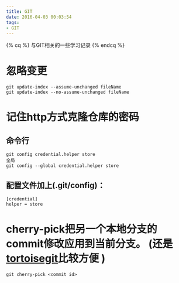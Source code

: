 ```yaml
---
title: GIT
date: 2016-04-03 00:03:54
tags: 
- GIT
---
```

{% cq %} 与GIT相关的一些学习记录 {% endcq %}
<!--more-->
# 忽略变更
```
git update-index --assume-unchanged fileName
git update-index --no-assume-unchanged fileName
```

# 记住http方式克隆仓库的密码
## 命令行
```
git config credential.helper store
全局
git config --global credential.helper store
```
## 配置文件加上(.git/config)：
```
[credential]
helper = store
```

# cherry-pick把另一个本地分支的commit修改应用到当前分支。  (还是[tortoisegit](https://tortoisegit.org/)比较方便 )
```
git cherry-pick <commit id>
```
